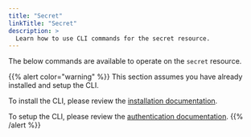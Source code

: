 ```yaml
---
title: "Secret"
linkTitle: "Secret"
description: >
  Learn how to use CLI commands for the secret resource.
---
```


The below commands are available to operate on the `secret` resource.

{{% alert color="warning" %}}
This section assumes you have already installed and setup the CLI.

To install the CLI, please review the [installation documentation](/docs/cli/install).

To setup the CLI, please review the [authentication documentation](/docs/cli/authentication).
{{% /alert %}}
